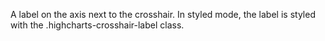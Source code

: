 A label on the axis next to the crosshair.
In styled mode, the label is styled with the .highcharts-crosshair-label class.